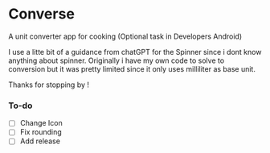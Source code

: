 # Converse
A unit converter app for cooking (Optional task in Developers Android)

I use a litte bit of a guidance from chatGPT for the Spinner since i dont know anything about spinner. Originally i have my own code to solve to conversion but it was pretty limited since it only uses milliliter as base unit.

Thanks for stopping by !

### To-do
- [ ] Change Icon
- [ ] Fix rounding
- [ ] Add release
